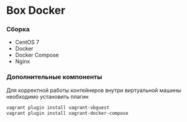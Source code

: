 # Box Docker

### Сборка
* CentOS 7
* Docker
* Docker Compose
* Nginx

### Дополнительные компоненты
Для корректной работы контейнеров внутри виртуальной машины необходимо установить плагин

```sh
vagrant plugin install vagrant-vbguest
vagrant plugin install vagrant-docker-compose
```
